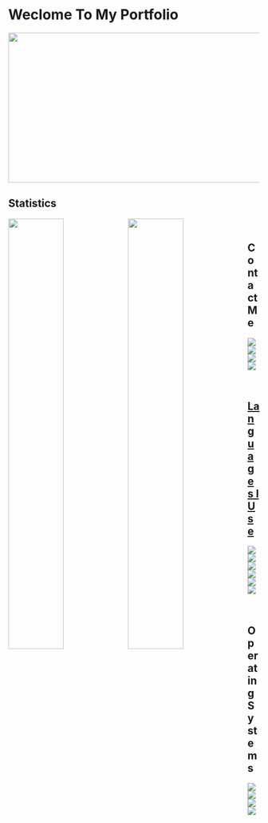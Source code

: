 # Weclome To My Portfolio

<img width="1100" height="300" src="https://github.com/Nexusflipp/Nexusflipp/blob/main/header-logo.gif">


## Statistics

<img align="left" width="47%" src="https://github-readme-stats.vercel.app/api?username=nexusflipp&show_icons=true&theme=aura">
<img align="left" width="47%" src="https://github-readme-stats.vercel.app/api/top-langs/?username=nexusflipp&langs_count=6&count_private=true&layout=compact&theme=aura">

<br />

## Contact Me

<p align="left"> 
    <a href="https://discord.gg/9UXzUsvPFt" target="_blank"> <img src="https://img.shields.io/badge/Nexu$flipp-%237289DA.svg?style=for-the-badge&logo=discord&logoColor=white"/> </a>
    <a href="https://www.youtube.com/channel/UC0A0uGN-9ctDUIcCvROxhPA" target="_blank"> <img src="https://img.shields.io/badge/Nexu$flipp-%23FF0000.svg?style=for-the-badge&logo=YouTube&logoColor=white"/> </a>
    <a href="https://twitter.com/Nexusflipp" target="_blank"> <img src="https://img.shields.io/badge/Nexusflipp-%231DA1F2.svg?style=for-the-badge&logo=Twitter&logoColor=white"/> </a> 
    <a href="" target="_blank"> <img src="https://img.shields.io/badge/Reddit-FF4500?style=for-the-badge&logo=reddit&logoColor=white">
</p>



<br />

## Languages I Use

<p align="left"> 
    <a href="https://isocpp.org/" target="_blank"> <img src="https://img.shields.io/badge/c++-%2300599C.svg?style=for-the-badge&logo=c%2B%2B&logoColor=white"/> </a>
    <a href="https://en.wikipedia.org/wiki/C_(programming_language)" target="_blank"> <img src="https://img.shields.io/badge/c-%2300599C.svg?style=for-the-badge&logo=c&logoColor=white"/> </a>
    <a href="https://www.w3.org/" target="_blank"> <img src="https://img.shields.io/badge/html5-%23E34F26.svg?style=for-the-badge&logo=html5&logoColor=white"/> </a> 
    <a href="https://www.w3.org/Style/CSS/" target="_blank"> <img src="https://img.shields.io/badge/css3-%231572B6.svg?style=for-the-badge&logo=css3&logoColor=white"/> </a> 
    <a href="https://www.lua.org/" target="_blank"> <img src="https://img.shields.io/badge/lua-%232C2D72.svg?style=for-the-badge&logo=lua&logoColor=white"/> </a> 
    <a href="https://www.php.net/" target="_blank"> <img src="https://img.shields.io/badge/php-%23777BB4.svg?style=for-the-badge&logo=php&logoColor=white"/> </a> 
</p>

<br />

## Operating Systems

<p align="left"> 
    <a href="https://archlinux.org/" target="_blank"> <img src="https://img.shields.io/badge/Arch%20Linux-1793D1?logo=arch-linux&logoColor=fff&style=for-the-badge"/> </a>
    <a href="https://www.microsoft.com/en-us/windows" target="_blank"> <img src="https://img.shields.io/badge/Windows-0078D6?style=for-the-badge&logo=windows&logoColor=white"/> </a>
    <a href="" target="_blank"> <img src="https://img.shields.io/badge/Red%20Hat-EE0000?style=for-the-badge&logo=redhat&logoColor=white"/> </a> 
    <a href="" target="_blank"> <img src="https://img.shields.io/badge/Debian-D70A53?style=for-the-badge&logo=debian&logoColor=white">
</p>
